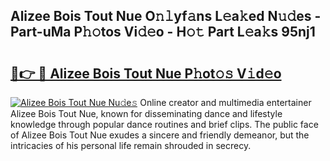 ## Alizee Bois Tout Nue O𝚗𝚕yf𝚊ns L𝚎a𝚔ed N𝚞𝚍es - Part-uMa P𝚑𝚘tos Vi𝚍𝚎o - H𝚘𝚝 Part L𝚎a𝚔s 95nj1

# <h2><a href="http://kfcd49n.oniu.top/?m=Alizee+Bois+Tout+Nue">🔗👉 🔴 Alizee Bois Tout Nue P𝚑ot𝚘𝚜 V𝚒d𝚎o</a></h2>

[![Alizee Bois Tout Nue Nu𝚍e𝚜](https://i.imgur.com/0qMVB7G.gif)](http://kfcd49n.oniu.top/?m=Alizee+Bois+Tout+Nue)
Online creator and multimedia entertainer Alizee Bois Tout Nue, known for disseminating dance and lifestyle knowledge through popular dance routines and brief clips. The public face of Alizee Bois Tout Nue exudes a sincere and friendly demeanor, but the intricacies of his personal life remain shrouded in secrecy.  
